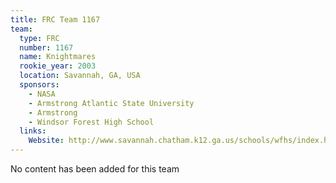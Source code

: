 ```yaml
---
title: FRC Team 1167
team:
  type: FRC
  number: 1167
  name: Knightmares
  rookie_year: 2003
  location: Savannah, GA, USA
  sponsors:
    - NASA
    - Armstrong Atlantic State University
    - Armstrong
    - Windsor Forest High School
  links:
    Website: http://www.savannah.chatham.k12.ga.us/schools/wfhs/index.html
---
```

No content has been added for this team